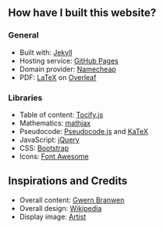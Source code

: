 ## How have I built this website?

### General

* Built with: [Jekyll](https://jekyllrb.com/)
* Hosting service: [GitHub Pages](https://pages.github.com/)
* Domain provider: [Namecheap](https://www.namecheap.com/)
* PDF: [LaTeX](https://en.wikibooks.org/wiki/LaTeX) on [Overleaf](https://www.overleaf.com/)

### Libraries

* Table of content: [Tocify.js](http://gregfranko.com/jquery.tocify.js/)
* Mathematics: [mathjax](https://www.mathjax.org/)
* Pseudocode: [Pseudocode.js](http://www.tatetian.io/pseudocode.js/) and [KaTeX](https://katex.org/)
* JavaScript: [jQuery](https://jquery.com/)
* CSS: [Bootstrap](https://getbootstrap.com/)
* Icons: [Font Awesome](https://fontawesome.com/)

## Inspirations and Credits

* Overall content: [Gwern Branwen](https://www.gwern.net/index)
* Overall design: [Wikipedia](https://wikipedia.org)
* Display image: [Artist](https://steamcommunity.com/id/r4tb0y)